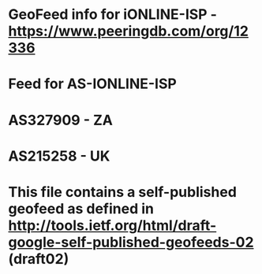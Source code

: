 # GeoFeed info for iONLINE-ISP - https://www.peeringdb.com/org/12336
# Feed for AS-IONLINE-ISP
# AS327909 - ZA
# AS215258 - UK
#
# This file contains a self-published geofeed as defined in http://tools.ietf.org/html/draft-google-self-published-geofeeds-02 (draft02)
